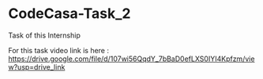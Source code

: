 # CodeCasa-Task_2
Task of this Internship 

For this task video link is here :
https://drive.google.com/file/d/107wi56QqdY_7bBaD0efLXS0IYI4Kpfzm/view?usp=drive_link
